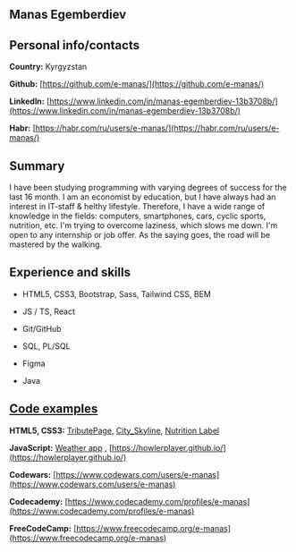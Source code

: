 
## Manas Egemberdiev

## [](https://github.com/e-manas/rsschool-cv/blob/gh-pages/cv.md#personal-infocontacts)

## Personal info/contacts

**Country:** Kyrgyzstan

**Github:** [https://github.com/e-manas/](https://github.com/e-manas/)

**LinkedIn:** [https://www.linkedin.com/in/manas-egemberdiev-13b3708b/](https://www.linkedin.com/in/manas-egemberdiev-13b3708b/)

**Habr:** [https://habr.com/ru/users/e-manas/](https://habr.com/ru/users/e-manas/)

## [](https://github.com/e-manas/rsschool-cv/blob/gh-pages/cv.md#summary)

## Summary

I have been studying programming with varying degrees of success for the last 16 month. 
I am an economist by education, but I have always had an interest in IT-staff & helthy lifestyle. Therefore, I have a wide range of knowledge in the fields: computers, smartphones, cars, cyclic sports, nutrition, etc. I'm trying to overcome laziness, which slows me down.
I'm open to any internship or job offer. 
As the saying goes, the road will be mastered by the walking.


## [](https://github.com/e-manas/rsschool-cv/blob/gh-pages/cv.md#experience-and-skills)

## Experience and skills

-   HTML5, CSS3, Bootstrap, Sass, Tailwind CSS, BEM
    
-   JS / TS, React
    
-   Git/GitHub
    
-   SQL, PL/SQL
    
-   Figma
    
-   Java

## [Code examples](https://github.com/e-manas/rsschool-cv/blob/gh-pages/cv.md#code-examples)

**HTML5, CSS3:** [TributePage](https://e-manas.github.io/RWD__TributePage/), [City_Skyline](https://e-manas.github.io/CSS_Variables__City_Skyline/), [Nutrition Label](https://e-manas.github.io/Typography__Nutrition_Label/)

**JavaScript:** [Weather app](https://e-manas.github.io/weather-app/) , [https://howlerplayer.github.io/](https://howlerplayer.github.io/)

**Codewars:** [https://www.codewars.com/users/e-manas](https://www.codewars.com/users/e-manas)

**Codecademy:** [https://www.codecademy.com/profiles/e-manas](https://www.codecademy.com/profiles/e-manas)

**FreeCodeCamp:** [https://www.freecodecamp.org/e-manas](https://www.freecodecamp.org/e-manas)
